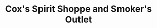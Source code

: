 ---
title: "Cox's Spirit Shoppe and Smoker's Outlet"
url: /rolling-hills/coxs-spirit-shoppe-and-smokers-outlet/
shop: alcohol
---